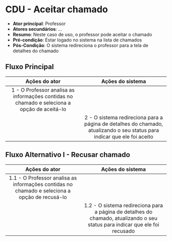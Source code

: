 # CDU - Aceitar chamado

- **Ator principal**: Professor
- **Atores secundários**: ...	 
- **Resumo**: Neste caso de uso, o professor pode aceitar o chamado
- **Pré-condição**: Estar logado no sistema na lista de chamados
- **Pós-Condição**: O sistema redireciona o professor para a tela de detalhes do chamado

## Fluxo Principal
| Ações do ator | Ações do sistema |
| :-----------------: | :-----------------: | 
| 1 - O Professor analisa as informações contidas no chamado e seleciona a opção de aceitá-lo | |  
| | 2 -  O sistema redireciona para a página de detalhes do chamado, atualizando o seu status para indicar que ele foi aceito | 

## Fluxo Alternativo I - Recusar chamado
| Ações do ator | Ações do sistema |
| :-----------------: |:-----------------: | 
| 1.1 - O Professor analisa as informações contidas no chamado e seleciona a opção de recusá-lo | |  
| | 1.2 - O sistema redireciona para a página de detalhes do chamado, atualizando o seu status para indicar que ele foi recusado | 



